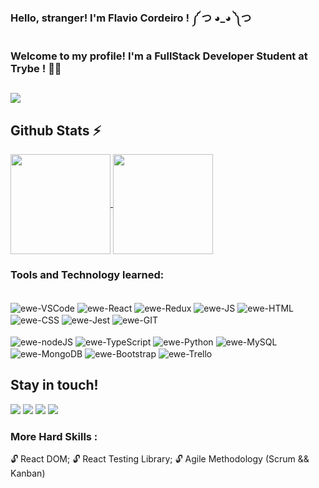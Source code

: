 ### Hello, stranger! I'm Flavio Cordeiro !   ༼ つ ◕_◕ ༽つ


### Welcome to my profile! I'm a FullStack Developer Student at Trybe ! 👩‍💻

## <a href="https://flavioportfolio7.herokuapp.com/" target="_blank"><img src="https://img.shields.io/badge/Flavio-Portfolio-orange?style=for-the-badge&logo=adobefonts" target="_blank"></a>

## Github Stats :zap:

<div style="display: block">
  <a href="https://github.com/flavioCoder1">
<img align="center" height="160em" src="https://github-readme-stats.vercel.app/api?username=flavioCoder1&show_icons=true&amp;include_all_commits=true&amp;count_private=true&theme=chartreuse-dark&layout=compact">
<img align="center" height="160em" src="https://github-readme-stats.vercel.app/api/top-langs/?username=flavioCoder1&theme=chartreuse-dark&layout=compact">
  </a>
</div>

### Tools and Technology learned:

<div style="display: inline_block"><br>
  <img align="center" alt="ewe-VSCode" src="https://camo.githubusercontent.com/19117b013588d83313084a68e99e8ebfa837f0222e7bb1b9736b7401432d8ba0/68747470733a2f2f696d672e736869656c64732e696f2f62616467652f2d5653436f64652d3030374143433f7374796c653d666f722d7468652d6261646765266c6f676f3d76697375616c73747564696f636f6465266c6f676f436f6c6f723d7768697465">
  <img align="center" alt="ewe-React" src="https://camo.githubusercontent.com/0fba4476c2741e4c55a7df3fcda71d2bb939a0e4aca7c3b743e2a099a4cb7010/68747470733a2f2f696d672e736869656c64732e696f2f62616467652f2d52656163742d3631444146423f7374796c653d666f722d7468652d6261646765266c6f676f3d7265616374266c6f676f436f6c6f723d626c61636b">
  <img align="center" alt="ewe-Redux" src="https://camo.githubusercontent.com/fba21e5cffa1e7a933c7463ce905ca0e8fe2276c1bb397d5e0411e62d6c61395/68747470733a2f2f696d672e736869656c64732e696f2f62616467652f2d52656475782d3736344142433f7374796c653d666f722d7468652d6261646765266c6f676f3d7265647578266c6f676f436f6c6f723d7768697465">
  <img align="center" alt="ewe-JS" src="https://camo.githubusercontent.com/8534512647fe601e7de7b3c47924865e592a3bbfcf4c98b8452c14e29f066fd0/68747470733a2f2f696d672e736869656c64732e696f2f62616467652f2d4a6176615363726970742d4637444631453f7374796c653d666f722d7468652d6261646765266c6f676f3d6a617661736372697074266c6f676f436f6c6f723d626c61636b">
  <img align="center" alt="ewe-HTML" src="https://camo.githubusercontent.com/939ccbc4390d4b233428c14aeee9278cf90c10e970e0234a42899451538873b1/68747470733a2f2f696d672e736869656c64732e696f2f62616467652f2d48544d4c352d4533344632363f7374796c653d666f722d7468652d6261646765266c6f676f3d68746d6c35266c6f676f436f6c6f723d7768697465">
  <img align="center" alt="ewe-CSS" src="https://camo.githubusercontent.com/c903606ae5f49481c87b122c7659bf1bc72a694ee5a015f46a57c5f5f0ade225/68747470733a2f2f696d672e736869656c64732e696f2f62616467652f2d435353332d3135373242363f7374796c653d666f722d7468652d6261646765266c6f676f3d63737333266c6f676f436f6c6f723d7768697465">
  <img align="center" alt="ewe-Jest" src="https://camo.githubusercontent.com/ff5966ab2cc8c704aecdf9494dcce2a4d8939cf2e1b2f504f8f6431be99c937a/68747470733a2f2f696d672e736869656c64732e696f2f62616467652f2d4a6573742d4332313332353f7374796c653d666f722d7468652d6261646765266c6f676f3d6a657374266c6f676f436f6c6f723d7768697465">
  <img align="center" alt="ewe-GIT" src="https://camo.githubusercontent.com/324ecb8e3920e6c4826b60f2afd553c8a1b6ea87782030de0eaa65bb8c8b2919/68747470733a2f2f696d672e736869656c64732e696f2f62616467652f2d4769742d4630353033323f7374796c653d666f722d7468652d6261646765266c6f676f3d676974266c6f676f436f6c6f723d7768697465"><br><br>
  <img align="center" alt="ewe-nodeJS" src="https://camo.githubusercontent.com/7d7b100e379663ee40a20989e6c61737e6396c1dafc3a7c6d2ada8d4447eb0e4/68747470733a2f2f696d672e736869656c64732e696f2f62616467652f6e6f64652e6a732d3644413535463f7374796c653d666f722d7468652d6261646765266c6f676f3d6e6f64652e6a73266c6f676f436f6c6f723d7768697465">
  <img align="center" alt="ewe-TypeScript"
src="https://img.shields.io/badge/TypeScript-007ACC?style=for-the-badge&logo=typescript&logoColor=white">
  <img align="center" alt="ewe-Python"
src="https://img.shields.io/badge/Python-FFD43B?style=for-the-badge&logo=python&logoColor=blue">
  <img align="center" alt="ewe-MySQL" src="https://camo.githubusercontent.com/918fce8d50581bd97b7133e677a78ed2cad14f970522f219daaeb6d1c81060e1/68747470733a2f2f696d672e736869656c64732e696f2f62616467652f6d7973716c2d2532333030662e7376673f7374796c653d666f722d7468652d6261646765266c6f676f3d6d7973716c266c6f676f436f6c6f723d7768697465">
  <img align="center" alt="ewe-MongoDB" src="https://camo.githubusercontent.com/a4a972c6d1eee141be8cb21f71433c7c3c03b16b6609bb360f474b86dbd54a92/68747470733a2f2f696d672e736869656c64732e696f2f62616467652f6d6f6e676f64622d3030383030302e7376673f7374796c653d666f722d7468652d6261646765266c6f676f3d6d6f6e676f6462266c6f676f436f6c6f723d6c69676874677265656e">
  <img align="center" alt="ewe-Bootstrap" src="https://camo.githubusercontent.com/53acc701b97859af489d9253eb1d466a6774e48559b5ecef1f825109096a05b5/68747470733a2f2f696d672e736869656c64732e696f2f62616467652f2d426f6f7473747261702d3736344142433f7374796c653d666f722d7468652d6261646765266c6f676f3d626f6f747374726170266c6f676f436f6c6f723d7768697465">
  <img align="center" alt="ewe-Trello" src="https://camo.githubusercontent.com/ad39b7387180a8021391547b17510ae4c9aaba533c1e7755ff0ed36b4bced136/68747470733a2f2f696d672e736869656c64732e696f2f62616467652f7472656c6c6f2d3431363945312e7376673f7374796c653d666f722d7468652d6261646765266c6f676f3d7472656c6c6f266c6f676f436f6c6f723d7768697465">
</div>  
  
## Stay in touch!

<div> 
  <a href="https://instagram.com/flavio_cav" target="_blank"><img src="https://img.shields.io/badge/-Instagram-%23E4405F?style=for-the-badge&logo=instagram&logoColor=white" target="_blank"></a>
  <a href = "mailto:flavio_ribeirorc@hotmail.com"><img src="https://img.shields.io/badge/Microsoft_Outlook-0078D4?style=for-the-badge&logo=microsoft-outlook&logoColor=white" target="_blank"></a>
  <a href="https://www.linkedin.com/in/flavio-cordeiro" target="_blank"><img src="https://img.shields.io/badge/-LinkedIn-%230077B5?style=for-the-badge&logo=linkedin&logoColor=white" target="_blank"></a>
  <a href="https://flavioportfolio7.herokuapp.com/" target="_blank"><img src="https://img.shields.io/badge/Flavio-Portfolio-orange?style=for-the-badge&logo=adobefonts" target="_blank"></a>
  
</div>

### More Hard Skills :
:unlock: React DOM;
:unlock: React Testing Library;
:unlock: Agile Methodology (Scrum && Kanban)
